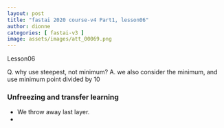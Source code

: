 ```yaml
---
layout: post
title: "fastai 2020 course-v4 Part1, lesson06"
author: dionne
categories: [ fastai-v3 ]
image: assets/images/att_00069.png
---
```



Lesson06

Q. why use steepest, not minimum?
A. we also consider the minimum, and use minimum point divided by 10

### Unfreezing and transfer learning
- We throw away last layer.
- 